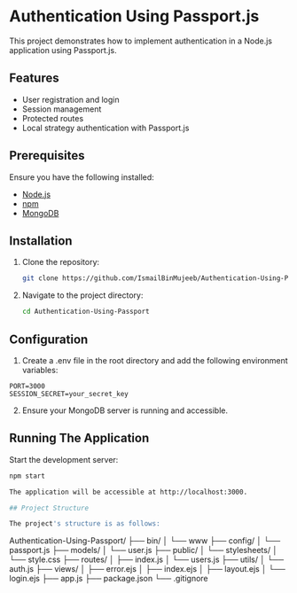 # Authentication Using Passport.js

This project demonstrates how to implement authentication in a Node.js application using Passport.js.

## Features

- User registration and login
- Session management
- Protected routes
- Local strategy authentication with Passport.js

## Prerequisites

Ensure you have the following installed:

- [Node.js](https://nodejs.org/)
- [npm](https://www.npmjs.com/)
- [MongoDB](https://mongodb.com)

## Installation

1. Clone the repository:

   ```bash
   git clone https://github.com/IsmailBinMujeeb/Authentication-Using-Passport.git

2. Navigate to the project directory:

   ```bash
   cd Authentication-Using-Passport


## Configuration 

1. Create a .env file in the root directory and add the following environment variables:

```env
PORT=3000
SESSION_SECRET=your_secret_key
```

2. Ensure your MongoDB server is running and accessible.

## Running The Application 

Start the development server:

```bash
npm start

The application will be accessible at http://localhost:3000.

## Project Structure

The project's structure is as follows:

```
Authentication-Using-Passport/
├── bin/
│   └── www
├── config/
│   └── passport.js
├── models/
│   └── user.js
├── public/
│   └── stylesheets/
│       └── style.css
├── routes/
│   ├── index.js
│   └── users.js
├── utils/
│   └── auth.js
├── views/
│   ├── error.ejs
│   ├── index.ejs
│   ├── layout.ejs
│   └── login.ejs
├── app.js
├── package.json
└── .gitignore
